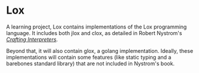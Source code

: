 # Lox

A learning project, Lox contains implementations of the Lox programming language.  It includes both jlox and clox, as detailed in Robert Nystrom's [*Crafting Interpreters*](https://craftinginterpreters.com/).

Beyond that, it will also contain glox, a golang implementation.  Ideally, these implementations will contain some features (like static typing and a barebones standard library) that are not included in Nystrom's book.  
